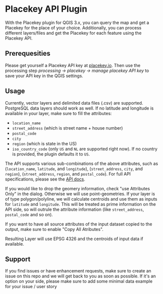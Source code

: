 # Placekey API Plugin
With the Placekey plugin for QGIS 3.x, you can query the map and get a Placekey for the place of your choice. Additionally, you can process different layers/files and get the Placekey for each feature using the Placekey API.

## Prerequesities
Please get yourself a Placekey API key at <a href="https://www.placekey.io/">placekey.io</a>. Then use the processing step <i>processing -> placekey -> manage placekey API key</i> to save your API key in the QGIS settings.

## Usage

Currently, vector layers and delimited data files (.csv) are supported. PostgreSQL data layers should work as well. If no latitude and longitude is available in your layer, make sure to fill the attributes:
- `location_name`
- `street_address` (which is street name + house number)
- `postal_code`
- `city`
- `region` (which is state in the US)
- `iso_country_code` (only `US` and `NL` are supported right now). If no country is provided, the plugin defaults it to `US`.

The API supports various sub-combinations of the above attributes, such as (`location_name`, `latitude`, and `longitude`), (`street_address`, `city`, and `region`), (`street_address`, `region`, and `postal_code`). For full API specifications, please see the <a href="https://docs.placekey.io/">API docs</a>.

If you would like to drop the geomery information, check "use Attributes Only" in the dialog. Otherwise we will use point-geometries. If your layer is of type polygon/polyline, we will calculate centroids and use them as inputs for `latitude` and `longitude`. This will be treated as prime information on the API side, so will outrule the attribute information (like `street_address`, `postal_code` and so on). 

If you want to have all source attributes of the input dataset copied to the output, make sure to enable "Copy All Atributes".

Resulting Layer will use EPSG 4326 and the centroids of input data if available.

## Support
If you find issues or have enhancement requests, make sure to create an issue on this repo and we will get back to you as soon as possible. If it's an option on your side, please make sure to add some minimal data example for your issue / user story
